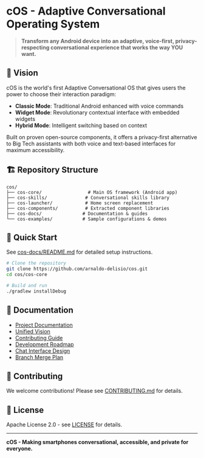 # cOS - Adaptive Conversational Operating System

> **Transform any Android device into an adaptive, voice-first, privacy-respecting conversational experience that works the way YOU want.**

## 🌟 Vision

cOS is the world's first Adaptive Conversational OS that gives users the power to choose their interaction paradigm:
- **Classic Mode**: Traditional Android enhanced with voice commands
- **Widget Mode**: Revolutionary contextual interface with embedded widgets
- **Hybrid Mode**: Intelligent switching based on context

Built on proven open-source components, it offers a privacy-first alternative to Big Tech assistants with both voice and text-based interfaces for maximum accessibility.

## 🏗️ Repository Structure

```
cos/
├── cos-core/                 # Main OS framework (Android app)
├── cos-skills/              # Conversational skills library  
├── cos-launcher/            # Home screen replacement
├── cos-components/          # Extracted component libraries
├── cos-docs/               # Documentation & guides
└── cos-examples/           # Sample configurations & demos
```

## 🚀 Quick Start

See [cos-docs/README.md](cos-docs/README.md) for detailed setup instructions.

```bash
# Clone the repository
git clone https://github.com/arnaldo-delisio/cos.git
cd cos/cos-core

# Build and run
./gradlew installDebug
```

## 📖 Documentation

- [Project Documentation](cos-docs/)
- [Unified Vision](cos-docs/UNIFIED_VISION.md)
- [Contributing Guide](cos-docs/CONTRIBUTING.md)
- [Development Roadmap](cos-docs/ROADMAP.md)
- [Chat Interface Design](cos-docs/CHAT_INTERFACE.md)
- [Branch Merge Plan](cos-docs/BRANCH_MERGE_PLAN.md)

## 🤝 Contributing

We welcome contributions! Please see [CONTRIBUTING.md](cos-docs/CONTRIBUTING.md) for details.

## 📄 License

Apache License 2.0 - see [LICENSE](cos-docs/LICENSE) for details.

---

**cOS - Making smartphones conversational, accessible, and private for everyone.**
